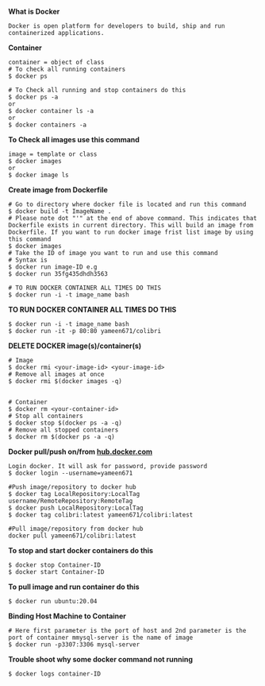 **What is Docker**
```
Docker is open platform for developers to build, ship and run containerized applications. 
```

**Container**
```
container = object of class
# To check all running containers
$ docker ps 

# To Check all running and stop containers do this
$ docker ps -a
or
$ docker container ls -a
or 
$ docker containers -a
```

**To Check all images use this command**
```
image = template or class
$ docker images
or 
$ docker image ls
```

**Create image from Dockerfile**
```
# Go to directory where docker file is located and run this command
$ docker build -t ImageName .
# Please note dot "'" at the end of above command. This indicates that Dockerfile exists in current directory. This will build an image from Dockerfile. If you want to run docker image frist list image by using this command
$ docker images
# Take the ID of image you want to run and use this command
# Syntax is 
$ docker run image-ID e.g
$ docker run 35fg435dhdh3563

# TO RUN DOCKER CONTAINER ALL TIMES DO THIS
$ docker run -i -t image_name bash
```

**TO RUN DOCKER CONTAINER ALL TIMES DO THIS**
```
$ docker run -i -t image_name bash
$ docker run -it -p 80:80 yameen671/colibri
```

**DELETE DOCKER image(s)/container(s)**
```
# Image
$ docker rmi <your-image-id> <your-image-id>
# Remove all images at once
$ docker rmi $(docker images -q)


# Container
$ docker rm <your-container-id>
# Stop all containers
$ docker stop $(docker ps -a -q)
# Remove all stopped containers
$ docker rm $(docker ps -a -q)
```


**Docker pull/push on/from [hub.docker.com](https://hub.docker.com/)**
```
Login docker. It will ask for password, provide password
$ docker login --username=yameen671

#Push image/repository to docker hub
$ docker tag LocalRepository:LocalTag username/RemoteRepository:RemoteTag
$ docker push LocalRepository:LocalTag
$ docker tag colibri:latest yameen671/colibri:latest

#Pull image/repository from docker hub
docker pull yameen671/colibri:latest
```


**To stop and start docker containers do this**
```
$ docker stop Container-ID
$ docker start Container-ID
```

**To pull image and run container do this**
```
$ docker run ubuntu:20.04
```

**Binding Host Machine to Container**
```
# Here first parameter is the port of host and 2nd parameter is the port of container mmysql-server is the name of image
$ docker run -p3307:3306 mysql-server
```

**Trouble shoot why some docker command not running**
```
$ docker logs container-ID
```
